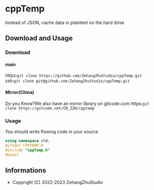 # cppTemp
Instead of JSON, cache data in plaintext on the hard drive  
## Download and Usage
### Download
#### main
https:`git clone https://github.com/ZehangZhuStudio/cppTemp.git`  
ssh:`git clone git@github.com:ZehangZhuStudio/cppTemp.git`
#### Mirror(China)
Do you Know?We also have an mirror library on gitcode.com
https:`git clone https://gitcode.net/CN_ZZH/cpptemp`
### Usage
You should write flowing code in your source  
```c++
using namespace std;
#ifndef CPPTEMP_H
#include "cppTemp.h"
#endif
```
## Informations  
* Copyright (C) 2022-2023 ZehangZhuStudio
